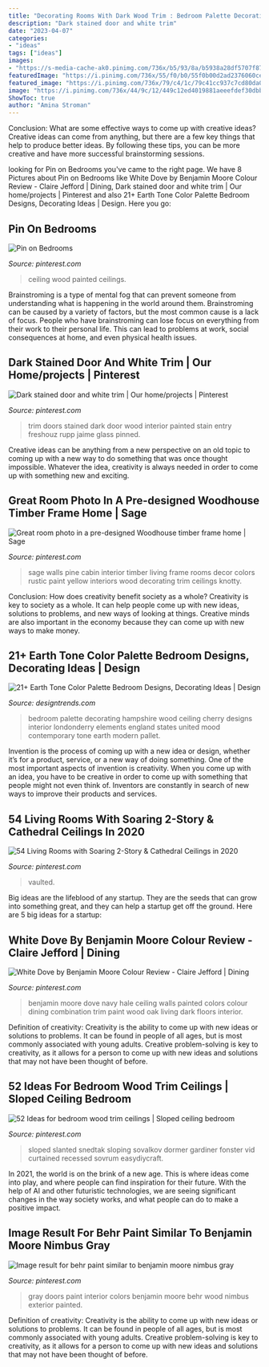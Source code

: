 ```yaml
---
title: "Decorating Rooms With Dark Wood Trim : Bedroom Palette Decorating Hampshire Wood Ceiling Cherry Designs Interior Londonderry Elements England States United Mood Contemporary Tone Earth Modern Pallet"
description: "Dark stained door and white trim"
date: "2023-04-07"
categories:
- "ideas"
tags: ["ideas"]
images:
- "https://s-media-cache-ak0.pinimg.com/736x/b5/93/8a/b5938a28df5707f8772b06f9e8fd543a.jpg"
featuredImage: "https://i.pinimg.com/736x/55/f0/b0/55f0b00d2ad2376060ce95aa3d0b0366.jpg"
featured_image: "https://i.pinimg.com/736x/79/c4/1c/79c41cc937c7cd80da09a2fbd5f0552c--sage-green-walls-sage-green-painted-rooms.jpg"
image: "https://i.pinimg.com/736x/44/9c/12/449c12ed4019881aeeefdef30dbb23d7.jpg"
ShowToc: true
author: "Amina Stroman"
---
```



Conclusion: What are some effective ways to come up with creative ideas?
Creative ideas can come from anything, but there are a few key things that help to produce better ideas. By following these tips, you can be more creative and have more successful brainstorming sessions.

	

		
looking for Pin on Bedrooms you've came to the right page. We have 8 Pictures about Pin on Bedrooms like White Dove by Benjamin Moore Colour Review - Claire Jefford | Dining, Dark stained door and white trim | Our home/projects | Pinterest and also 21+ Earth Tone Color Palette Bedroom Designs, Decorating Ideas | Design. Here you go:
		
    
## Pin On Bedrooms

<img loading=lazy src="https://i.pinimg.com/736x/bc/7d/f8/bc7df8651757f64a8c8b12d0012beb64--painted-wood-ceiling-painted-ceilings.jpg" onerror="this.onerror=null;this.src='https://tse1.mm.bing.net/th?id=OIP.C8jzRxdH9ZQY1qAvV4vHUwHaJ4&amp;pid=15.1';" alt="Pin on Bedrooms">

_Source: pinterest.com_

>ceiling wood painted ceilings. 

	

Brainstroming is a type of mental fog that can prevent someone from understanding what is happening in the world around them. Brainstroming can be caused by a variety of factors, but the most common cause is a lack of focus. People who have brainstroming can lose focus on everything from their work to their personal life. This can lead to problems at work, social consequences at home, and even physical health issues.

    
## Dark Stained Door And White Trim | Our Home/projects | Pinterest

<img loading=lazy src="https://s-media-cache-ak0.pinimg.com/736x/b5/93/8a/b5938a28df5707f8772b06f9e8fd543a.jpg" onerror="this.onerror=null;this.src='https://tse1.mm.bing.net/th?id=OIP.ebC7NjDJebZI3C_qXtzrkwHaJ3&amp;pid=15.1';" alt="Dark stained door and white trim | Our home/projects | Pinterest">

_Source: pinterest.com_

>trim doors stained dark door wood interior painted stain entry freshouz rupp jaime glass pinned. 

	

Creative ideas can be anything from a new perspective on an old topic to coming up with a new way to do something that was once thought impossible. Whatever the idea, creativity is always needed in order to come up with something new and exciting.

    
## Great Room Photo In A Pre-designed Woodhouse Timber Frame Home | Sage

<img loading=lazy src="https://i.pinimg.com/736x/79/c4/1c/79c41cc937c7cd80da09a2fbd5f0552c--sage-green-walls-sage-green-painted-rooms.jpg" onerror="this.onerror=null;this.src='https://tse4.mm.bing.net/th?id=OIP.YIGUFjJq8Hbaq2heUv007AHaLG&amp;pid=15.1';" alt="Great room photo in a pre-designed Woodhouse timber frame home | Sage">

_Source: pinterest.com_

>sage walls pine cabin interior timber living frame rooms decor colors rustic paint yellow interiors wood decorating trim ceilings knotty. 

	

Conclusion: How does creativity benefit society as a whole?
Creativity is key to society as a whole. It can help people come up with new ideas, solutions to problems, and new ways of looking at things. Creative minds are also important in the economy because they can come up with new ways to make money.

    
## 21+ Earth Tone Color Palette Bedroom Designs, Decorating Ideas | Design

<img loading=lazy src="https://images.designtrends.com/wp-content/uploads/2016/04/28091921/Palette-Bedroom-Design-with-Cherry-Wood-Ceiling.jpg" onerror="this.onerror=null;this.src='https://tse2.mm.bing.net/th?id=OIP.78d4oGL4uit669zexqLo2wHaLJ&amp;pid=15.1';" alt="21+ Earth Tone Color Palette Bedroom Designs, Decorating Ideas | Design">

_Source: designtrends.com_

>bedroom palette decorating hampshire wood ceiling cherry designs interior londonderry elements england states united mood contemporary tone earth modern pallet. 

	

Invention is the process of coming up with a new idea or design, whether it’s for a product, service, or a new way of doing something. One of the most important aspects of invention is creativity. When you come up with an idea, you have to be creative in order to come up with something that people might not even think of. Inventors are constantly in search of new ways to improve their products and services.

    
## 54 Living Rooms With Soaring 2-Story &amp; Cathedral Ceilings In 2020

<img loading=lazy src="https://i.pinimg.com/736x/d8/21/98/d82198a29bd4767ca85dedcd0915211c.jpg" onerror="this.onerror=null;this.src='https://tse4.mm.bing.net/th?id=OIP.0jxvQT3FLfk7yclOtrqmgwHaE8&amp;pid=15.1';" alt="54 Living Rooms with Soaring 2-Story &amp; Cathedral Ceilings in 2020">

_Source: pinterest.com_

>vaulted. 

	

Big ideas are the lifeblood of any startup. They are the seeds that can grow into something great, and they can help a startup get off the ground. Here are 5 big ideas for a startup: 

    
## White Dove By Benjamin Moore Colour Review - Claire Jefford | Dining

<img loading=lazy src="https://i.pinimg.com/736x/44/9c/12/449c12ed4019881aeeefdef30dbb23d7.jpg" onerror="this.onerror=null;this.src='https://tse3.mm.bing.net/th?id=OIP.XyCtQJ-xKiKeUTI38gcd3gHaKX&amp;pid=15.1';" alt="White Dove by Benjamin Moore Colour Review - Claire Jefford | Dining">

_Source: pinterest.com_

>benjamin moore dove navy hale ceiling walls painted colors colour dining combination trim paint wood oak living dark floors interior. 

	

Definition of creativity:
Creativity is the ability to come up with new ideas or solutions to problems. It can be found in people of all ages, but is most commonly associated with young adults. Creative problem-solving is key to creativity, as it allows for a person to come up with new ideas and solutions that may not have been thought of before.

    
## 52 Ideas For Bedroom Wood Trim Ceilings | Sloped Ceiling Bedroom

<img loading=lazy src="https://i.pinimg.com/736x/55/f0/b0/55f0b00d2ad2376060ce95aa3d0b0366.jpg" onerror="this.onerror=null;this.src='https://tse2.mm.bing.net/th?id=OIP.VGOM5KAZKEV92rc9z2sj4gAAAA&amp;pid=15.1';" alt="52 Ideas for bedroom wood trim ceilings | Sloped ceiling bedroom">

_Source: pinterest.com_

>sloped slanted snedtak sloping sovalkov dormer gardiner fonster vid curtained recessed sovrum easydiycraft. 

	

In 2021, the world is on the brink of a new age. This is where ideas come into play, and where people can find inspiration for their future. With the help of AI and other futuristic technologies, we are seeing significant changes in the way society works, and what people can do to make a positive impact.

    
## Image Result For Behr Paint Similar To Benjamin Moore Nimbus Gray

<img loading=lazy src="https://i.pinimg.com/736x/93/42/e7/9342e7dcaf151315769a6e06d9212552.jpg" onerror="this.onerror=null;this.src='https://tse4.mm.bing.net/th?id=OIP.avUNUfso2z0pNoGpUHU8LwHaLH&amp;pid=15.1';" alt="Image result for behr paint similar to benjamin moore nimbus gray">

_Source: pinterest.com_

>gray doors paint interior colors benjamin moore behr wood nimbus exterior painted. 

	

Definition of creativity:
Creativity is the ability to come up with new ideas or solutions to problems. It can be found in people of all ages, but is most commonly associated with young adults. Creative problem-solving is key to creativity, as it allows for a person to come up with new ideas and solutions that may not have been thought of before.

